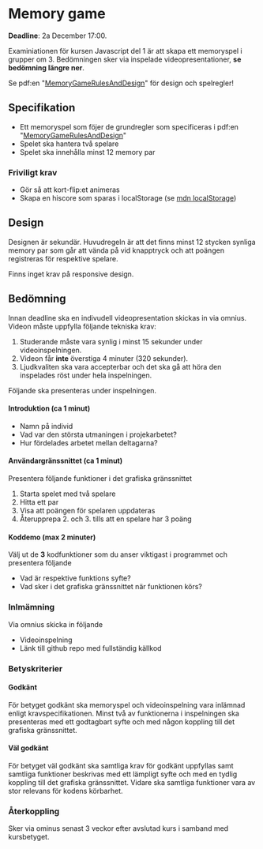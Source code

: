 # Memory game
**Deadline**: 2a December 17:00.

Examiniationen för kursen Javascript del 1 är att skapa ett memoryspel i grupper om 3. Bedömningen sker via inspelade videopresentationer, **se bedömning längre ner**.

Se pdf:en "[MemoryGameRulesAndDesign](MemoryGameRulesAndDesign.pdf)" för design och spelregler!

## Specifikation

* Ett memoryspel som föjer de grundregler som specificeras i pdf:en "[MemoryGameRulesAndDesign](MemoryGameRulesAndDesign.pdf)"
* Spelet ska hantera två spelare
* Spelet ska innehålla minst 12 memory par

### Friviligt krav
* Gör så att kort-flip:et animeras
* Skapa en hiscore som sparas i localStorage (se [mdn localStorage](https://developer.mozilla.org/en-US/docs/Web/API/Window/localStorage))

## Design
Designen är sekundär. Huvudregeln är att det finns minst 12 stycken synliga memory par som går att vända på vid knapptryck och att poängen registreras för respektive spelare.

Finns inget krav på responsive design.

## Bedömning

Innan deadline ska en indivudell videopresentation skickas in via omnius. Videon måste uppfylla följande tekniska krav:
1. Studerande måste vara synlig i minst 15 sekunder under videoinspelningen.
2. Videon får **inte** överstiga 4 minuter (320 sekunder).
3. Ljudkvaliten ska vara accepterbar och det ska gå att höra den inspelades röst under hela inspelningen.
   
Följande ska presenteras under inspelningen.
#### Introduktion (ca 1 minut)
- Namn på individ
- Vad var den största utmaningen i projekarbetet?
- Hur fördelades arbetet mellan deltagarna?
  
#### Användargränssnittet (ca 1 minut)
Presentera följande funktioner i det grafiska gränssnittet
1. Starta spelet med två spelare
2. Hitta ett par
3. Visa att poängen för spelaren uppdateras
4. Återupprepa 2. och 3. tills att en spelare har 3 poäng

#### Koddemo (max 2 minuter)
Välj ut de **3** kodfunktioner som du anser viktigast i programmet och presentera följande
- Vad är respektive funktions syfte?
- Vad sker i det grafiska gränssnittet när funktionen körs?

### Inlmämning
Via omnius skicka in följande
- Videoinspelning
- Länk till github repo med fullständig källkod

### Betyskriterier

#### Godkänt
För betyget godkänt ska memoryspel och videoinspelning vara inlämnad enligt kravspecifikationen. Minst två av funktionerna i inspelningen ska presenteras med ett godtagbart syfte och med någon koppling till det grafiska gränssnittet.

#### Väl godkänt
För betyget väl godkänt ska samtliga krav för godkänt uppfyllas samt samtliga funktioner beskrivas med ett lämpligt syfte och med en tydlig koppling till det grafiska gränssnittet. Vidare ska samtliga funktioner vara av stor relevans för kodens körbarhet.


### Återkoppling

Sker via ominus senast 3 veckor efter avslutad kurs i samband med kursbetyget.

